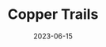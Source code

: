 ---
title: Copper Trails
description: Steps from the Observation Tower trail
location: Copper Falls State Park
date: 2023-06-15
alt: Steps from the Observation Tower trail
original:
  { src: https://sbeczkiewicz.blob.core.windows.net/images/20230715-DSC01983.jpg }
compressed:
  {
    src: https://sbeczkiewicz.blob.core.windows.net/compressed/20230715-DSC01983-compressed.jpg,
  }
---